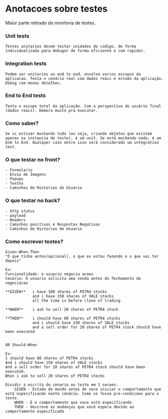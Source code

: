 # Anotacoes sobre testes

Maior parte retirado da monitoria de testes.

### Unit tests
    Testes unitarios devem testar unidades do codigo, de forma individualizada para debugar de forma eficiente e com rapidez.

### Integration tests
    Podem ser unitarios ou end to end, envolve varios escopos da aplicacao. Testa o cenário real com dados reais e estado da aplicação. Debug com menos detalhes.

### End to End tests
    Testa o escopo total da aplicação. Com a perspectiva do usuário final (dados reais). Demora muito pra executar.

### Como saber?
    Se vc estiver mockando tudo (ou seja, criando objetos que existem apenas na instancia do teste), é um unit. Se está mockendo nada, é um End to End. Qualquer caso entre isso será considerado um integration test.

### O que testar no front?
    - Formulario
    - Envio de Imagens
    - Popups
    - Textos
    - Caminhos de Historias de Usuario

### O que testar no back?
    - http status
    - payload
    - Headers
    - Caminhos positivos e Respostas Negativas
    - Caminhos de Historias de Usuario

### Como escrever testes?
    Given-When-Then
    "O que tinha antes(opcional), o que eu estou fazendo e o que vai ter depois"

    Ex: 
    Funcionalidade: o usuario negocia acoes
    Cenario: O usuario solicita uma venda antes do fechamento da negociacao

    **GIVEN**   i have 100 shares of PETR4 stocks
                and i have 150 shares of VALE stocks
                all the time is before close of trading
    
    **WHEN**    i ask to sell 20 shares of PETR4 stock

    **THEN**    i should have 80 shares of PETR4 stocks
                and i should have 150 shares of VALE stocks
                and a sell order for 20 shares of PETR4 stock should have been executed  


    OR Should-When

    Ex:
    I should have 80 shares of PETR4 stocks
    And i should have 150 shares of VALE stocks
    And a sell order for 20 shares of PETR4 stock should have been executed.
    When i ask to sell 20 shares of PETR4 stocks

    Dividir a escrita do cenario ou teste em 3 secoes:
        GIVEN - Estado do mundo antes de voce iniciar o comportamento que está especificando neste cenário. Como se fosse pre-condicoes para o teste.
        WHEN - É o comportamento que voce está especificando
        THEN - descreve as mudanças que você espera devido ao comportamento especificado